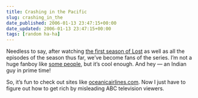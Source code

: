 ```yaml
---
title: Crashing in the Pacific
slug: crashing_in_the
date_published: 2006-01-13 23:47:15+00:00
date_updated: 2006-01-13 23:47:15+00:00
tags: [random ha-ha]
---
```

Needless to say, after watching [the first season of Lost](http://www.amazon.com/exec/obidos/ASIN/B00005JNOG/2020-20) as well as all the episodes of the season thus far, we’ve become fans of the series. I’m not a huge fanboy like [some people](http://sippey.typepad.com/), but it’s cool enough. And hey — an Indian guy in prime time!

So, it’s fun to check out sites like [oceanicairlines.com](http://oceanicairlines.com/). Now I just have to figure out how to get rich by misleading ABC television viewers.
